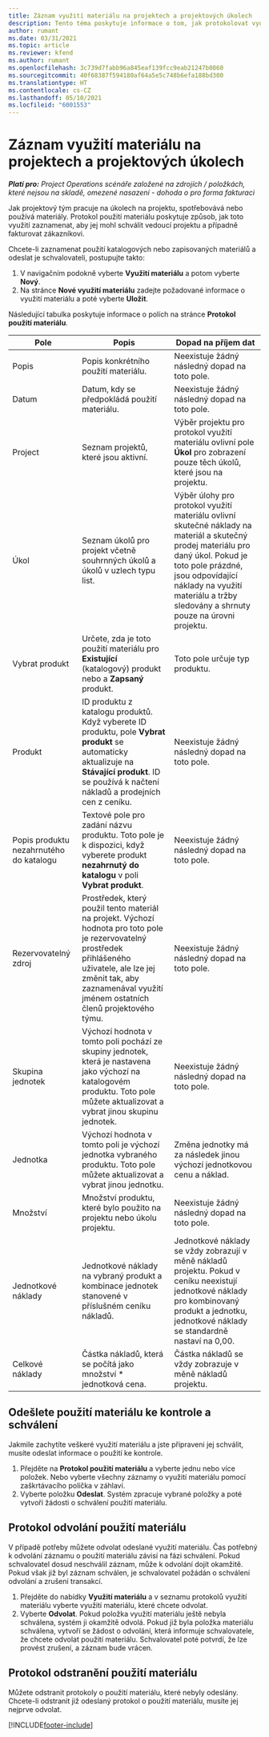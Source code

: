 ```yaml
---
title: Záznam využití materiálu na projektech a projektových úkolech
description: Tento téma poskytuje informace o tom, jak protokolovat využití materiálu proti projektům a projektovým úkolům.
author: rumant
ms.date: 03/31/2021
ms.topic: article
ms.reviewer: kfend
ms.author: rumant
ms.openlocfilehash: 3c739d7fabb96a845eaf139fcc9eab21247b0860
ms.sourcegitcommit: 40f68387f594180af64a5e5c748b6efa188bd300
ms.translationtype: HT
ms.contentlocale: cs-CZ
ms.lasthandoff: 05/10/2021
ms.locfileid: "6001553"
---
```

# <a name="record-material-usage-on-projects-and-project-tasks"></a>Záznam využití materiálu na projektech a projektových úkolech

_**Platí pro:** Project Operations scénáře založené na zdrojích / položkách, které nejsou na skladě, omezené nasazení - dohoda o pro forma fakturaci_

Jak projektový tým pracuje na úkolech na projektu, spotřebovává nebo používá materiály. Protokol použití materiálu poskytuje způsob, jak toto využití zaznamenat, aby jej mohl schválit vedoucí projektu a případně fakturovat zákazníkovi. 

Chcete-li zaznamenat použití katalogových nebo zapisovaných materiálů a odeslat je schvalovateli, postupujte takto: 

1. V navigačním podokně vyberte **Využití materiálu** a potom vyberte **Nový**.
2. Na stránce **Nové využití materiálu** zadejte požadované informace o využití materiálu a poté vyberte **Uložit**.

Následující tabulka poskytuje informace o polích na stránce **Protokol použití materiálu**. 

| **Pole** | **Popis** | **Dopad na příjem dat** |
| --- | --- | --- |
| Popis | Popis konkrétního použití materiálu. | Neexistuje žádný následný dopad na toto pole. |
| Datum | Datum, kdy se předpokládá použití materiálu. | Neexistuje žádný následný dopad na toto pole. |
| Project | Seznam projektů, které jsou aktivní. | Výběr projektu pro protokol využití materiálu ovlivní pole **Úkol** pro zobrazení pouze těch úkolů, které jsou na projektu. |
| Úkol | Seznam úkolů pro projekt včetně souhrnných úkolů a úkolů v uzlech typu list. | Výběr úlohy pro protokol využití materiálu ovlivní skutečné náklady na materiál a skutečný prodej materiálu pro daný úkol. Pokud je toto pole prázdné, jsou odpovídající náklady na využití materiálu a tržby sledovány a shrnuty pouze na úrovni projektu. |
| Vybrat produkt | Určete, zda je toto použití materiálu pro **Existující** (katalogový) produkt nebo a **Zapsaný** produkt. | Toto pole určuje typ produktu. |
| Produkt | ID produktu z katalogu produktů. Když vyberete ID produktu, pole **Vybrat produkt** se automaticky aktualizuje na **Stávající produkt**. ID se používá k načtení nákladů a prodejních cen z ceníku. | Neexistuje žádný následný dopad na toto pole. |
| Popis produktu nezahrnutého do katalogu | Textové pole pro zadání názvu produktu. Toto pole je k dispozici, když vyberete produkt **nezahrnutý do katalogu** v poli **Vybrat produkt**.| Neexistuje žádný následný dopad na toto pole. |
| Rezervovatelný zdroj| Prostředek, který použil tento materiál na projekt. Výchozí hodnota pro toto pole je rezervovatelný prostředek přihlášeného uživatele, ale lze jej změnit tak, aby zaznamenával využití jménem ostatních členů projektového týmu. | Neexistuje žádný následný dopad na toto pole. |
| Skupina jednotek | Výchozí hodnota v tomto poli pochází ze skupiny jednotek, která je nastavena jako výchozí na katalogovém produktu. Toto pole můžete aktualizovat a vybrat jinou skupinu jednotek. | Neexistuje žádný následný dopad na toto pole. |
| Jednotka | Výchozí hodnota v tomto poli je výchozí jednotka vybraného produktu. Toto pole můžete aktualizovat a vybrat jinou jednotku. | Změna jednotky má za následek jinou výchozí jednotkovou cenu a náklad. |
| Množství | Množství produktu, které bylo použito na projektu nebo úkolu projektu. | Neexistuje žádný následný dopad na toto pole. |
| Jednotkové náklady | Jednotkové náklady na vybraný produkt a kombinace jednotek stanovené v příslušném ceníku nákladů. | Jednotkové náklady se vždy zobrazují v měně nákladů projektu. Pokud v ceníku neexistují jednotkové náklady pro kombinovaný produkt a jednotku, jednotkové náklady se standardně nastaví na 0,00. |
| Celkové náklady | Částka nákladů, která se počítá jako množství \* jednotková cena.| Částka nákladů se vždy zobrazuje v měně nákladů projektu. |


## <a name="submit-material-usage-for-review-and-approval"></a>Odešlete použití materiálu ke kontrole a schválení 
Jakmile zachytíte veškeré využití materiálu a jste připraveni jej schválit, musíte odeslat informace o použití ke kontrole.

1. Přejděte na **Protokol použití materiálu** a vyberte jednu nebo více položek. Nebo vyberte všechny záznamy o využití materiálu pomocí zaškrtávacího políčka v záhlaví.
2. Vyberte položku **Odeslat**. Systém zpracuje vybrané položky a poté vytvoří žádosti o schválení použití materiálu.

## <a name="recall-a-material-usage-log"></a>Protokol odvolání použití materiálu

V případě potřeby můžete odvolat odeslané využití materiálu. Čas potřebný k odvolání záznamu o použití materiálu závisí na fázi schválení.  Pokud schvalovatel dosud neschválil záznam, může k odvolání dojít okamžitě. Pokud však již byl záznam schválen, je schvalovatel požádán o schválení odvolání a zrušení transakcí.

1. Přejděte do nabídky **Využití materiálu** a v seznamu protokolů využití materiálu vyberte využití materiálu, které chcete odvolat.
2. Vyberte **Odvolat**. Pokud položka využití materiálu ještě nebyla schválena, systém ji okamžitě odvolá. Pokud již byla položka materiálu schválena, vytvoří se žádost o odvolání, která informuje schvalovatele, že chcete odvolat použití materiálu. Schvalovatel poté potvrdí, že lze provést zrušení, a záznam bude vrácen.

## <a name="delete-a-material-usage-log"></a>Protokol odstranění použití materiálu

Můžete odstranit protokoly o použití materiálu, které nebyly odeslány. Chcete-li odstranit již odeslaný protokol o použití materiálu, musíte jej nejprve odvolat.



[!INCLUDE[footer-include](../includes/footer-banner.md)]

